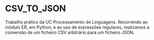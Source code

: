 ﻿# CSV_TO_JSON
 
 Trabalho prático da UC Processamento de Linguagens.
 Recorrendo ao módulo ER, em Python, e ao uso de expressões regulares, realizamos a conversão de um ficheiro CSV arbitrário para um ficheiro JSON.
